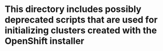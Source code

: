 # This directory includes possibly deprecated scripts that are used for initializing clusters created with the OpenShift installer